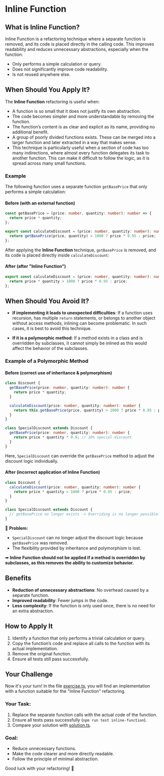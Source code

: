 # Inline Function

## What is Inline Function?

Inline Function is a refactoring technique where a separate function is removed, and its code is placed directly in the calling code. This improves readability and reduces unnecessary abstractions, especially when the function:

- Only performs a simple calculation or query.
- Does not significantly improve code readability.
- Is not reused anywhere else.

## When Should You Apply It?

The **Inline Function** refactoring is useful when:

- A function is so small that it does not justify its own abstraction.
- The code becomes simpler and more understandable by removing the function.
- The function’s content is as clear and explicit as its name, providing no additional benefit.
- A group of poorly divided functions exists. These can be merged into a larger function and later extracted in a way that makes sense.
- This technique is particularly useful when a section of code has too many indirections, where almost every function delegates its task to another function. This can make it difficult to follow the logic, as it is spread across many small functions.

### Example

The following function uses a separate function `getBasePrice` that only performs a simple calculation:

#### Before (with an external function)

```ts
const getBasePrice = (price: number, quantity: number): number => {
  return price * quantity;
};

export const calculateDiscount = (price: number, quantity: number): number => {
  return getBasePrice(price, quantity) > 1000 ? price * 0.95 : price;
};
```

After applying the **Inline Function** technique, `getBasePrice` is removed, and its code is placed directly inside `calculateDiscount`:

#### After (after "Inline Function")

```ts
export const calculateDiscount = (price: number, quantity: number): number => {
  return price * quantity > 1000 ? price * 0.95 : price;
};
```

## When Should You Avoid It?

- **If implementing it leads to unexpected difficulties**: If a function uses recursion, has multiple `return` statements, or belongs to another object without access methods, inlining can become problematic. In such cases, it is best to avoid this technique.

- **If it is a polymorphic method**: If a method exists in a class and is overridden by subclasses, it cannot simply be inlined as this would affect the behavior of the subclasses.

### Example of a Polymorphic Method

#### Before (correct use of inheritance & polymorphism)

```ts
class Discount {
  getBasePrice(price: number, quantity: number): number {
    return price * quantity;
  }

  calculateDiscount(price: number, quantity: number): number {
    return this.getBasePrice(price, quantity) > 1000 ? price * 0.95 : price;
  }
}

class SpecialDiscount extends Discount {
  getBasePrice(price: number, quantity: number): number {
    return price * quantity * 0.9; // 10% special discount
  }
}
```

Here, `SpecialDiscount` can override the `getBasePrice` method to adjust the discount logic individually.

#### After (incorrect application of Inline Function)

```ts
class Discount {
  calculateDiscount(price: number, quantity: number): number {
    return price * quantity > 1000 ? price * 0.95 : price;
  }
}

class SpecialDiscount extends Discount {
  // getBasePrice no longer exists -> Overriding is no longer possible!
}
```

🚨 **Problem:**

- `SpecialDiscount` can no longer adjust the discount logic because `getBasePrice` was removed.
- The flexibility provided by inheritance and polymorphism is lost.

➡ **Inline Function should not be applied if a method is overridden by subclasses, as this removes the ability to customize behavior.**

## Benefits

- **Reduction of unnecessary abstractions**: No overhead caused by a separate function.
- **Improved readability**: Fewer jumps in the code.
- **Less complexity**: If the function is only used once, there is no need for an extra abstraction.

## How to Apply It

1. Identify a function that only performs a trivial calculation or query.
2. Copy the function’s code and replace all calls to the function with its actual implementation.
3. Remove the original function.
4. Ensure all tests still pass successfully.

## Your Challenge

Now it's your turn! In the file [exercise.ts](./exercise.ts), you will find an implementation with a function suitable for the "Inline Function" refactoring.

### Your Task:

1. Replace the separate function calls with the actual code of the function.
2. Ensure all tests pass successfully (`npm run test inline-function`).
3. Compare your solution with [solution.ts](./solution.ts).

### Goal:

- Reduce unnecessary functions.
- Make the code clearer and more directly readable.
- Follow the principle of minimal abstraction.

Good luck with your refactoring! 🚀
